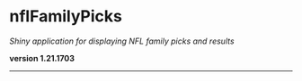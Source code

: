 # nflFamilyPicks

*Shiny application for displaying NFL family picks and results*

**version 1.21.1703**

----------

